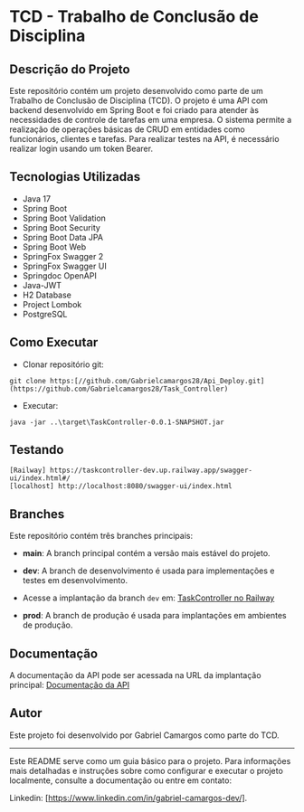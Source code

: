 # TCD - Trabalho de Conclusão de Disciplina

## Descrição do Projeto

Este repositório contém um projeto desenvolvido como parte de um Trabalho de Conclusão de Disciplina (TCD). O projeto é uma API com backend desenvolvido em Spring Boot e foi criado para atender às necessidades de controle de tarefas em uma empresa. O sistema permite a realização de operações básicas de CRUD em entidades como funcionários, clientes e tarefas. Para realizar testes na API, é necessário realizar login usando um token Bearer.

## Tecnologias Utilizadas

- Java 17
- Spring Boot
- Spring Boot Validation
- Spring Boot Security
- Spring Boot Data JPA
- Spring Boot Web
- SpringFox Swagger 2
- SpringFox Swagger UI
- Springdoc OpenAPI
- Java-JWT
- H2 Database
- Project Lombok
- PostgreSQL

## Como Executar

- Clonar repositório git:
```
git clone https:[//github.com/Gabrielcamargos28/Api_Deploy.git](https://github.com/Gabrielcamargos28/Task_Controller)
```

- Executar:
```
java -jar ..\target\TaskController-0.0.1-SNAPSHOT.jar
```

## Testando

```
[Railway] https://taskcontroller-dev.up.railway.app/swagger-ui/index.html#/
[localhost] http://localhost:8080/swagger-ui/index.html
```

## Branches

Este repositório contém três branches principais:

- **main**: A branch principal contém a versão mais estável do projeto.

- **dev**: A branch de desenvolvimento é usada para implementações e testes em desenvolvimento.
- Acesse a implantação da branch `dev` em: [TaskController no Railway](https://taskcontroller-dev.up.railway.app/swagger-ui/index.html/)


- **prod**: A branch de produção é usada para implantações em ambientes de produção. 
## Documentação

A documentação da API pode ser acessada na URL da implantação principal: [Documentação da API](https://taskcontroller-dev.up.railway.app/swagger-ui/index.html/)

## Autor

Este projeto foi desenvolvido por Gabriel Camargos como parte do TCD.

---

Este README serve como um guia básico para o projeto. Para informações mais detalhadas e instruções sobre como configurar e executar o projeto localmente, consulte a documentação ou entre em contato:

Linkedin: [https://www.linkedin.com/in/gabriel-camargos-dev/].

